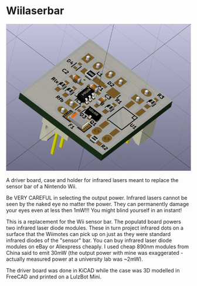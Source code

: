Wiilaserbar
=================

![board](board/wiilaserbar-orto.png)

A driver board, case and holder for infrared lasers meant to replace the sensor bar of a Nintendo Wii. 

Be VERY CAREFUL in selecting the output power. Infrared lasers cannot be seen by the naked eye no matter the 
power. They can permanently damage your eyes even at less then 1mW!!! You might blind yourself in an instant!

This is a replacement for the Wii sensor bar. The populatd board powers two infrared laser diode modules. 
These in turn project infrared dots on a surface that the Wiimotes can pick up on just as they were standard
infrared diodes of the "sensor" bar. You can buy infrared laser diode modules on eBay or Aliexpress cheaply.
I used cheap 890nm modules from China said to emit 30mW (the output power with mine was exaggerated -
actually measured power at a university lab was ~2mW).

The driver board was done in KiCAD while the case was 3D modelled in FreeCAD and printed on a LulzBot Mini.


